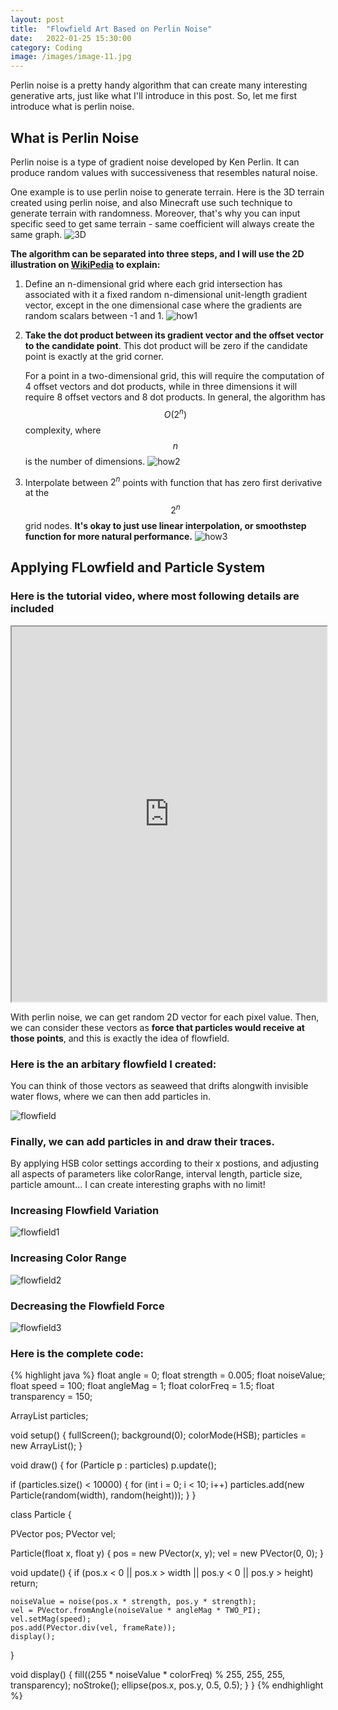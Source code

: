 ```yaml
---
layout: post
title:  "Flowfield Art Based on Perlin Noise"
date:   2022-01-25 15:30:00
category: Coding
image: /images/image-11.jpg
---
```

Perlin noise is a pretty handy algorithm that can create many interesting generative arts, just like what I'll introduce in this post. So, let me first introduce what is perlin noise.

## What is Perlin Noise
Perlin noise is a type of gradient noise developed by Ken Perlin. It can produce random values with successiveness that resembles natural noise. 

One example is to use perlin noise to generate terrain. Here is the 3D terrain created using perlin noise, and also Minecraft use such technique to generate terrain with randomness. Moreover, that's why you can input specific seed to get same terrain - same coefficient will always create the same graph.
![3D](/post-images/Flowfield/1.png)

**The algorithm can be separated into three steps, and I will use the 2D illustration on [WikiPedia](https://en.wikipedia.org/wiki/Perlin_noise) to explain:**
1. Define an n-dimensional grid where each grid intersection has associated with it a fixed random n-dimensional unit-length gradient vector, except in the one dimensional case where the gradients are random scalars between -1 and 1.
![how1](/post-images/Flowfield/how1.png)

2. **Take the dot product between its gradient vector and the offset vector to the candidate point**. This dot product will be zero if the candidate point is exactly at the grid corner.

    For a point in a two-dimensional grid, this will require the computation of 4 offset vectors and dot products, while in three dimensions it will require 8 offset vectors and 8 dot products. In general, the algorithm has $$O(2^{n})$$ complexity, where $$n$$ is the number of dimensions.
![how2](/post-images/Flowfield/how2.png)

3. Interpolate between $2^n$ points with function that has zero first derivative at the $$2^n$$ grid nodes. **It's okay to just use linear interpolation, or smoothstep function for more natural performance.**
![how3](/post-images/Flowfield/how3.png)

## Applying FLowfield and Particle System

### Here is the tutorial video, where most following details are included
<iframe width="100%" height="600"
  src="https://youtube.com/embed/0LJURVf6kMI">
</iframe>

With perlin noise, we can get random 2D vector for each pixel value. Then, we can consider these vectors as **force that particles would receive at those points**, and this is exactly the idea of flowfield. 

### Here is the an arbitary flowfield I created:
You can think of those vectors as seaweed that drifts alongwith invisible water flows, where we can then add particles in.

![flowfield](/post-images/Flowfield/2.gif)

### Finally, we can add particles in and draw their traces. 
By applying HSB color settings according to their x postions, and adjusting all aspects of parameters like colorRange, interval length, particle size, particle amount... I can create interesting graphs with no limit!
### Increasing Flowfield Variation
![flowfield1](/post-images/Flowfield/screen-1.jpg)
### Increasing Color Range
![flowfield2](/post-images/Flowfield/screen-2.jpg)
### Decreasing the Flowfield Force
![flowfield3](/post-images/Flowfield/screen-3.jpg)

### Here is the complete code:
{% highlight java %}
float angle = 0;
float strength = 0.005;
float noiseValue;
float speed = 100;
float angleMag = 1;
float colorFreq = 1.5;
float transparency = 150;

ArrayList<Particle> particles;

void setup() {
  fullScreen();
  background(0);
  colorMode(HSB);
  particles = new ArrayList<Particle>();
}

void draw() {
  for (Particle p : particles) p.update();

  if (particles.size() < 10000) {
    for (int i = 0; i < 10; i++)
      particles.add(new Particle(random(width), random(height)));
  }
}

class Particle {

  PVector pos;
  PVector vel;

  Particle(float x, float y) {
    pos = new PVector(x, y);
    vel = new PVector(0, 0);
  }

  void update() {
    if (pos.x < 0 || pos.x > width || pos.y < 0 || pos.y > height) 
      return;

    noiseValue = noise(pos.x * strength, pos.y * strength);
    vel = PVector.fromAngle(noiseValue * angleMag * TWO_PI);
    vel.setMag(speed);
    pos.add(PVector.div(vel, frameRate));
    display();
  }

  void display() {
    fill((255 * noiseValue * colorFreq) % 255, 255, 255, transparency);
    noStroke();
    ellipse(pos.x, pos.y, 0.5, 0.5);
  }
}
{% endhighlight %}